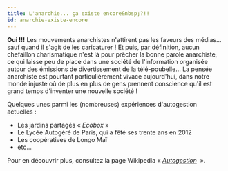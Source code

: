 ```yaml
---
title: L'anarchie... ça existe encore&nbsp;?!!
id: anarchie-existe-encore
---
```


**Oui&nbsp;!!!** Les mouvements anarchistes n'attirent pas les faveurs des médias... sauf quand il s'agit de les caricaturer&nbsp;!
Et puis, par définition, aucun chefaillon charismatique n'est là pour prêcher la bonne parole anarchiste, ce qui laisse peu de place dans une société de l'information organisée autour des émissions de divertissement de la télé-poubelle...
La pensée anarchiste est pourtant particulièrement vivace aujourd'hui, dans notre monde injuste où de plus en plus de gens prennent conscience qu'il est grand temps d'inventer une nouvelle société&nbsp;!

<aside>
Quelques unes parmi les (nombreuses) expériences d'autogestion actuelles&nbsp;:

- Les jardins partagés «&nbsp;_Ecobox_&nbsp;»
- Le Lycée Autogéré de Paris, qui a fêté ses trente ans en 2012
- Les coopératives de Longo Maï
- etc...

Pour en découvrir plus, consultez la page Wikipedia «&nbsp;<a href="https://fr.wikipedia.org/wiki/Autogestion" target="_blank">_Autogestion_</a>&nbsp; ».

</aside>
